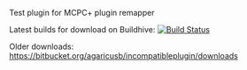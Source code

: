 Test plugin for MCPC+ plugin remapper

Latest builds for download on Buildhive: [![Build Status](https://buildhive.cloudbees.com/job/agaricusb/job/IncompatiblePlugin/badge/icon)](https://buildhive.cloudbees.com/job/agaricusb/job/IncompatiblePlugin/)

Older downloads: https://bitbucket.org/agaricusb/incompatibleplugin/downloads


